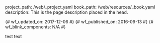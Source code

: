 project_path: /web/_project.yaml
book_path: /web/resources/_book.yaml
description: This is the page description placed in the head.

{# wf_updated_on: 2017-12-06 #}
{# wf_published_on: 2016-09-13 #}
{# wf_blink_components: N/A #}

test text
